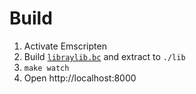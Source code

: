 # Build

1. Activate Emscripten
2. Build [`libraylib.bc`](https://github.com/raysan5/raylib/wiki/Working-for-Web-(HTML5)) and extract to `./lib`
3. `make watch`
4. Open http://localhost:8000
